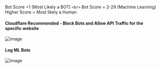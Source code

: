 Bot Score =1 (Most Likely a BOT) `<br>`
Bot Score = 2-29 (Machine Learning) 
Higher Score = Most likely a Human 

#### Cloudflare Recommended - Block Bots and Allow API Traffic for the specific website 
![image](https://github.com/securewithsam/Cloud/assets/85324643/a2509b24-9572-4d07-abe8-f36d324723c9)

#### Log ML Bots 
![image](https://github.com/securewithsam/Cloud/assets/85324643/70b6fe44-25c0-45dd-bbc8-2e742deeb36b)
